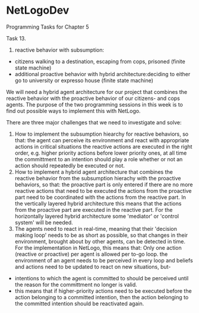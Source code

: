 # NetLogoDev
 
Programming Tasks for Chapter 5

Task 13. 
1) reactive behavior with subsumption:
- citizens walking to a destination, escaping from cops, prisoned (finite state machine)
- additional proactive behavior with hybrid architecture:deciding to either go to university or expresso house (finite state machine)
 

We will need a hybrid agent architecture for our project that combines the reactive behavior with the proactive behavior of our citizens- and cops agents. The purpose of the two programming sessions in this week is to find out possible ways to implement this with NetLogo.

There are three major challenges that we need to investigate and solve:

1. How to implement the subsumption hiearchy for reactive behaviors, so that:
the agent can perceive its environment and react with appropriate actions in critical situations
the reactive actions are executed in the right order, e.g. higher priority actions before lower priority ones, at all time
the committment to an intention should play a role whether or not an action should repeatedly be executed or not.
2. How to implement a hybrid agent architecture that combines the reactive behavior from the subsumption hierachy with the proactive behaviors, so that:
the proactive part is only entered if there are no more reactive actions that need to be executed
the actions from the proactive part need to be coordinated with the actions from the reactive part. In the vertically layered hybrid architecture this means that the actions from the proactive part are executed in the reactive part. For the horizontally layered hybrid architecture some 'mediator' or 'control system' will be needed.
3. The agents need to react in real-time, meaning that their 'decision making loop' needs to be as short as possible, so that changes in their environment, brought about by other agents, can be detected in time. For the implementation in NetLogo, this means that:
Only one action (reactive or proactive) per agent is allowed per to-go loop.
the environment of an agent needs to be perceived in every loop and beliefs and actions need to be updated to react on new situations, but-
- intentions to which the agent is committed to should be perceived until the reason for the committment no longer is valid.
- this means that if higher-priority actions need to be executed before the action belonging to a committed intention, then the action belonging to the committed intention should be reactivated again.
